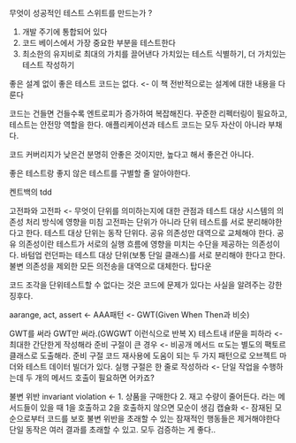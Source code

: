 무엇이 성공적인 테스트 스위트를 만드는가 ? 
1. 개발 주기에 통합되어 있다
2. 코드 베이스에서 가장 중요한 부분을 테스트한다
3. 최소한의 유지비로 최대의 가치를 끌어낸다
가치있는 테스트 식별하기, 더 가치있는 테스트 작성하기

좋은 설계 없이 좋은 테스트 코드는 없다. <- 이 책 전반적으로는 설계에 대한 내용을 다룬다

코드는 건들면 건들수록 엔트로피가 증가하여 복잡해진다. 꾸준한 리펙터링이 필요하고, 테스트는 안전망 역할을 한다.
애플리케이션과 테스트 코드는 모두 자산이 아니라 부채다.

코드 커버리지가 낮은건 분명히 안좋은 것이지만, 높다고 해서 좋은건 아니다. 

좋은 테스트랑 좋지 않은 테스트를 구별할 줄 알아야한다.

켄트백의 tdd

고전파와 고전파 <- 무엇이 단위를 의미하는지에 대한 관점과 테스트 대상 시스템의 의존성 처리 방식에 영향을 미침
고전파는 단위가 아니라 단위 테스트를 서로 분리해야한다고 한다. 테스트 대상 단위는 동작 단위다. 공유 의존성만 대역으로 교체해야 한다. 공유 의존성이란 테스트가 서로의 실행 흐름에 영향을 미치는 수단을 제공하는 의존성이다. 바텀업
런던파는 테스트 대상 단위(보통 단일 클래스)를 서로 분리해야 한다고 한다. 불변 의존성을 제외한 모든 의전송을 대역으로 대체한다. 탑다운

코드 조각을 단위테스트할 수 없다는 것은 코드에 문제가 있다는 사실을 알려주는 강한 징후다. 

aarange, act, assert <- AAA패턴 <- GWT(Given When Then과 비슷)

GWT를 써라
GWT만 써라.(GWGWT 이런식으로 반복 X)
테스트내 if문을 피하라 <- 최대한 간단한게 작성해라
준비 구절이 큰 경우 <- 비공개 메서드 ㄸ도는 별도의 팩토르 클래스로 도출해라. 준비 구절 코드 재사용에 도움이 되는 두 가지 패턴으로 오브젝트 마더와 테스트 데이터 빌더가 있다.
실행 구절은 한 줄로 작성하라 <- 단일 작업을 수행하는데 두 개의 메서드 호출이 필요하면 어카죠?

불변 위반 invariant violation <- 1. 상품을 구매한다 2. 재고 수량이 줄어든다. 라는 메서드들이 있을 때 1을 호출하고 2을 호출하지 않으면 모순이 생김
캡슐화 <- 잠재된 모순으로부터 코드를 보호
불변 위반을 초래할 수 있는 잠재적인 행동들은 제거해야한다
단일 동작은 여러 결과를 초래할 수 있고. 모두 검증하는 게 좋다..


